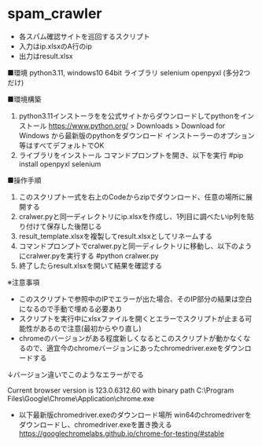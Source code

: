 # spam_crawler

- 各スパム確認サイトを巡回するスクリプト
- 入力はip.xlsxのA行のip  
- 出力はresult.xlsx  


■環境
python3.11, windows10 64bit
ライブラリ
selenium openpyxl 
(多分2つだけ)

■環境構築
1. python3.11インストーラをを公式サイトからダウンロードしてpythonをインストール
https://www.python.org/ > Downloads > Download for Windows から最新版のpythonをダウンロード
インストーラーのオプション等はすべてデフォルトでOK
2. ライブラリをインストール
コマンドプロンプトを開き、以下を実行
#pip install openpyxl selenium

■操作手順
1. このスクリプト一式を右上のCodeからzipでダウンロード、任意の場所に展開する
2. cralwer.pyと同一ディレクトリにip.xlsxを作成し、1列目に調べたいip列を貼り付けて保存した後閉じる
3. result_template.xlsxを複製してresult.xlsxとしてリネームする
4. コマンドプロンプトでcralwer.pyと同一ディレクトリに移動し、以下のようにcralwer.pyを実行する
#python cralwer.py
5. 終了したらresult.xlsxを開いて結果を確認する

※注意事項
- このスクリプトで参照中のIPでエラーが出た場合、そのIP部分の結果は空白になるので手動で埋める必要あり
- スクリプトを実行中にxlsxファイルを開くとエラーでスクリプトが止まる可能性があるので注意(最初からやり直し)
- chromeのバージョンがある程度新しくなるとこのスクリプトが動かなくなるので、適宜今のchromeバージョンにあったchromedriver.exeをダウンロードする

↓バージョン違いでこのようなエラーがでる

Current browser version is 123.0.6312.60 with binary path C:\Program Files\Google\Chrome\Application\chrome.exe

- 以下最新版chromedriver.exeのダウンロード場所 win64のchromedriverをダウンロードし、chromedriver.exeを置き換える
https://googlechromelabs.github.io/chrome-for-testing/#stable

